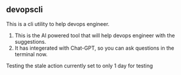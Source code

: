 ## devopscli

This is a cli utility to help devops engineer.
1. This is the AI powered tool that will help devops engineer with the suggestions.
2. It has integerated with Chat-GPT, so you can ask questions in the terminal now.

Testing the stale action 
currently set to only 1 day for testing
